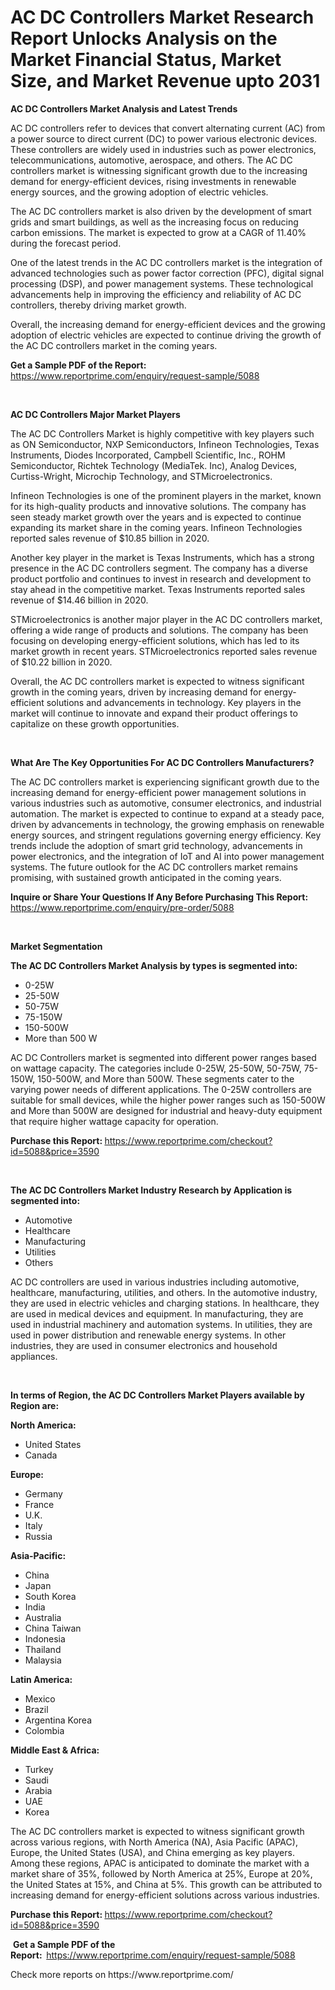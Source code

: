 <p><h1>AC DC Controllers Market Research Report Unlocks Analysis on the Market Financial Status, Market Size, and Market Revenue upto 2031</h1></p><p><strong>AC DC Controllers Market Analysis and Latest Trends</strong></p>
<p><p>AC DC controllers refer to devices that convert alternating current (AC) from a power source to direct current (DC) to power various electronic devices. These controllers are widely used in industries such as power electronics, telecommunications, automotive, aerospace, and others. The AC DC controllers market is witnessing significant growth due to the increasing demand for energy-efficient devices, rising investments in renewable energy sources, and the growing adoption of electric vehicles.</p><p>The AC DC controllers market is also driven by the development of smart grids and smart buildings, as well as the increasing focus on reducing carbon emissions. The market is expected to grow at a CAGR of 11.40% during the forecast period.</p><p>One of the latest trends in the AC DC controllers market is the integration of advanced technologies such as power factor correction (PFC), digital signal processing (DSP), and power management systems. These technological advancements help in improving the efficiency and reliability of AC DC controllers, thereby driving market growth.</p><p>Overall, the increasing demand for energy-efficient devices and the growing adoption of electric vehicles are expected to continue driving the growth of the AC DC controllers market in the coming years.</p></p>
<p><strong>Get a Sample PDF of the Report:&nbsp;</strong> <a href="https://www.reportprime.com/enquiry/request-sample/5088">https://www.reportprime.com/enquiry/request-sample/5088</a></p>
<p>&nbsp;</p>
<p><strong>AC DC Controllers Major Market Players</strong></p>
<p><p>The AC DC Controllers Market is highly competitive with key players such as ON Semiconductor, NXP Semiconductors, Infineon Technologies, Texas Instruments, Diodes Incorporated, Campbell Scientific, Inc., ROHM Semiconductor, Richtek Technology (MediaTek. Inc), Analog Devices, Curtiss-Wright, Microchip Technology, and STMicroelectronics.</p><p>Infineon Technologies is one of the prominent players in the market, known for its high-quality products and innovative solutions. The company has seen steady market growth over the years and is expected to continue expanding its market share in the coming years. Infineon Technologies reported sales revenue of $10.85 billion in 2020.</p><p>Another key player in the market is Texas Instruments, which has a strong presence in the AC DC controllers segment. The company has a diverse product portfolio and continues to invest in research and development to stay ahead in the competitive market. Texas Instruments reported sales revenue of $14.46 billion in 2020.</p><p>STMicroelectronics is another major player in the AC DC controllers market, offering a wide range of products and solutions. The company has been focusing on developing energy-efficient solutions, which has led to its market growth in recent years. STMicroelectronics reported sales revenue of $10.22 billion in 2020.</p><p>Overall, the AC DC controllers market is expected to witness significant growth in the coming years, driven by increasing demand for energy-efficient solutions and advancements in technology. Key players in the market will continue to innovate and expand their product offerings to capitalize on these growth opportunities.</p></p>
<p>&nbsp;</p>
<p><strong>What Are The Key Opportunities For AC DC Controllers Manufacturers?</strong></p>
<p><p>The AC DC controllers market is experiencing significant growth due to the increasing demand for energy-efficient power management solutions in various industries such as automotive, consumer electronics, and industrial automation. The market is expected to continue to expand at a steady pace, driven by advancements in technology, the growing emphasis on renewable energy sources, and stringent regulations governing energy efficiency. Key trends include the adoption of smart grid technology, advancements in power electronics, and the integration of IoT and AI into power management systems. The future outlook for the AC DC controllers market remains promising, with sustained growth anticipated in the coming years.</p></p>
<p><strong>Inquire or Share Your Questions If Any Before Purchasing This Report:</strong> <a href="https://www.reportprime.com/enquiry/pre-order/5088">https://www.reportprime.com/enquiry/pre-order/5088</a></p>
<p>&nbsp;</p>
<p><strong>Market Segmentation</strong></p>
<p><strong>The AC DC Controllers Market Analysis by types is segmented into:</strong></p>
<p><ul><li>0-25W</li><li>25-50W</li><li>50-75W</li><li>75-150W</li><li>150-500W</li><li>More than 500 W</li></ul></p>
<p><p>AC DC Controllers market is segmented into different power ranges based on wattage capacity. The categories include 0-25W, 25-50W, 50-75W, 75-150W, 150-500W, and More than 500W. These segments cater to the varying power needs of different applications. The 0-25W controllers are suitable for small devices, while the higher power ranges such as 150-500W and More than 500W are designed for industrial and heavy-duty equipment that require higher wattage capacity for operation.</p></p>
<p><strong>Purchase this Report:&nbsp;</strong><a href="https://www.reportprime.com/checkout?id=5088&price=3590">https://www.reportprime.com/checkout?id=5088&price=3590</a></p>
<p>&nbsp;</p>
<p><strong>The AC DC Controllers Market Industry Research by Application is segmented into:</strong></p>
<p><ul><li>Automotive</li><li>Healthcare</li><li>Manufacturing</li><li>Utilities</li><li>Others</li></ul></p>
<p><p>AC DC controllers are used in various industries including automotive, healthcare, manufacturing, utilities, and others. In the automotive industry, they are used in electric vehicles and charging stations. In healthcare, they are used in medical devices and equipment. In manufacturing, they are used in industrial machinery and automation systems. In utilities, they are used in power distribution and renewable energy systems. In other industries, they are used in consumer electronics and household appliances.</p></p>
<p>&nbsp;</p>
<p><strong>In terms of Region, the AC DC Controllers Market Players available by Region are:</strong></p>
<p>
    <p> <strong> North America: </strong>
        <ul>
            <li>United States</li>
            <li>Canada</li>
        </ul>
        </p> 
    <p> <strong> Europe: </strong>
        <ul>
            <li>Germany</li>
            <li>France</li>
            <li>U.K.</li>
            <li>Italy</li>
            <li>Russia</li>
        </ul>
        </p> 
    <p> <strong> Asia-Pacific: </strong>
        <ul>
            <li>China</li>
            <li>Japan</li>
            <li>South Korea</li>
            <li>India</li>
            <li>Australia</li>
            <li>China Taiwan</li>
            <li>Indonesia</li>
            <li>Thailand</li>
            <li>Malaysia</li>
        </ul>
        </p> 
    <p> <strong> Latin America: </strong>
        <ul>
            <li>Mexico</li>
            <li>Brazil</li>
            <li>Argentina Korea</li>
            <li>Colombia</li>
        </ul>
        </p> 
    <p> <strong> Middle East & Africa: </strong>
        <ul>
            <li>Turkey</li>
            <li>Saudi</li>
            <li>Arabia</li>
            <li>UAE</li>
            <li>Korea</li>
        </ul>
    </p>
    </p>
<p><p>The AC DC controllers market is expected to witness significant growth across various regions, with North America (NA), Asia Pacific (APAC), Europe, the United States (USA), and China emerging as key players. Among these regions, APAC is anticipated to dominate the market with a market share of 35%, followed by North America at 25%, Europe at 20%, the United States at 15%, and China at 5%. This growth can be attributed to increasing demand for energy-efficient solutions across various industries.</p></p>
<p><strong>Purchase this Report: </strong><a href="https://www.reportprime.com/checkout?id=5088&price=3590">https://www.reportprime.com/checkout?id=5088&price=3590</a></p>
<p>&nbsp;<strong>Get a Sample PDF of the Report:&nbsp;&nbsp;</strong><a href="https://www.reportprime.com/enquiry/request-sample/5088">https://www.reportprime.com/enquiry/request-sample/5088</a></p>
<p><strong></strong></p>
<p>Check more reports on https://www.reportprime.com/</p>